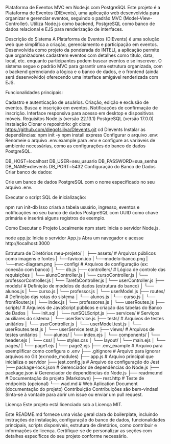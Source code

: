 Plataforma de Eventos MVC em Node.js com PostgreSQL
Este projeto é a Plataforma de Eventos (DIEvents), uma aplicação web desenvolvida para organizar e gerenciar eventos, seguindo o padrão MVC (Model-View-Controller). Utiliza Node.js como backend, PostgreSQL como banco de dados relacional e EJS para renderização de interfaces.

Descrição do Sistema
A Plataforma de Eventos (DIEvents) é uma solução web que simplifica a criação, gerenciamento e participação em eventos. Desenvolvida como projeto da ponderada do INTELI, a aplicação permite que organizadores cadastrem eventos com detalhes como título, data, local, etc. enquanto participantes podem buscar eventos e se inscrever. O sistema segue o padrão MVC para garantir uma estrutura organizada, com o backend gerenciando a lógica e o banco de dados, e o frontend (ainda será desenvolvido) oferecendo uma interface amigável renderizada com EJS.

Funcionalidades principais:

Cadastro e autenticação de usuários.
Criação, edição e exclusão de eventos.
Busca e inscrição em eventos.
Notificações de confirmação de inscrição.
Interface responsiva para acesso em desktop e dispositivos móveis.
Requisitos
Node.js (versão 22.13.1)
PostgreSQL (versão 17.0.0)
Instalação
Clonar o repositório:
git clone https://github.com/diegofsiilva/DIevents.git
cd DIevents
Instalar as dependências:
npm init -y
npm install express
Configurar o arquivo .env:
Renomeie o arquivo .env.example para .env e configure as variáveis de ambiente necessárias, como as configurações do banco de dados PostgreSQL.

DB_HOST=localhost
DB_USER=seu_usuario
DB_PASSWORD=sua_senha
DB_NAME=dievents
DB_PORT=5432
Configuração do Banco de Dados
Criar banco de dados:

Crie um banco de dados PostgreSQL com o nome especificado no seu arquivo .env.

Executar o script SQL de inicialização:

npm run init-db
Isso criará a tabela usuário, ingresso, eventos e notificações no seu banco de dados PostgreSQL com UUID como chave primária e inserirá alguns registros de exemplo.

Como Executar o Projeto Localmente
npm start: Inicia o servidor Node.js.

node app.js: Inicia o servidor App.js Abra um navegador e acesse http://localhost:3000

Estrutura de Diretórios
meu-projeto/
│
├── assets/                 # Arquivos públicos como imagens e fontes
|   └──favicon.ico
|   └──modelo-banco.png
|   └──mvc-diagram.png
├── config/                # Arquivos de configuração (ex: conexão com banco)
│   └── db.js
├── controllers/           # Lógica de controle das requisições
│   └── alunoController.js
|   └── cursoController.js
|   └── professorController.js
|   └── TarefaController.js
|   └── userController.js
├── models/                # Definição de modelos de dados (estrutura do banco)
│   └── alunos.js
|   └── curso.js
|   └── professor.js
│   └── userModel.js
├── routes/                # Definição das rotas do sistema
│   └── alunos.js
|   └── curso.js
│   └── frontRouter.js
|   └── index.js
|   └── professores.js
│   └── userRoutes.js
├── scripts/               # Arquivos de JavaScript públicos e criação das tabelas do Banco de Dados
│   └── init.sql
│   └── runSQLScript.js
├── services/              # Serviços auxiliares do sistema
│   └── userService.js
├── tests/                 # Arquivos de testes unitários
│   └── userController.js
│   └── userModel.test.js
│   └── userRoutes.test.js
│   └── userService.test.js
├── views/                 # Arquivos de testes unitários
│   └── alunos/
|        └── index.ejs
│   └── components/
|        └── header.ejs
│   └── css/
|        └── styles.css
│   └── layout/
|        └── main.ejs
│   └── pages/
|        └── page1.ejs
|        └── page2.ejs
├── .env_example           # Arquivo para exemplificar como configura o .env
├── .gitignore             # Arquivo para ignorar arquivos no      Git (ex:node_modules)
├── app.js              # Arquivo principal que inicializa o servidor
├── jest.config.js         # Arquivo de configuração do Jest
├── package-lock.json      # Gerenciador de dependências do Node.js
├── package.json           # Gerenciador de dependências do Node.js
├── readme.md              # Documentação do projeto (Markdown)
├── rest.http              # Teste de endpoints (opcional)
└──  wad.md                # Web Aplication Document (documentação do projeto)
Contribuição
Contribuições são bem-vindas! Sinta-se à vontade para abrir um issue ou enviar um pull request.

Licença
Este projeto está licenciado sob a Licença MIT.

Este README.md fornece uma visão geral clara do boilerplate, incluindo instruções de instalação, configuração do banco de dados, funcionalidades principais, scripts disponíveis, estrutura de diretórios, como contribuir e informações de licença. Certifique-se de personalizar as seções com detalhes específicos do seu projeto conforme necessário.